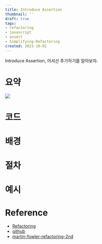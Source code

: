 ```yaml
---
title: Introduce Assertion
thumbnail: ''
draft: true
tags:
- refactoring
- javascript
- assert
- Simplifying-Refactoring
created: 2023-10-02
---
```


Introduce Assertion, 어셔선 추가하기를 알아보자.

# 요약

![](Refactoring_53_IntroduceAssertion_0.png)

# 코드

# 배경

# 절차

# 예시

# Reference

* [Refactoring](https://product.kyobobook.co.kr/detail/S000001810241)
* [github](https://github.com/WegraLee/Refactoring)
* [martin-fowler-refactoring-2nd](https://github.com/wickedwukong/martin-fowler-refactoring-2nd)
